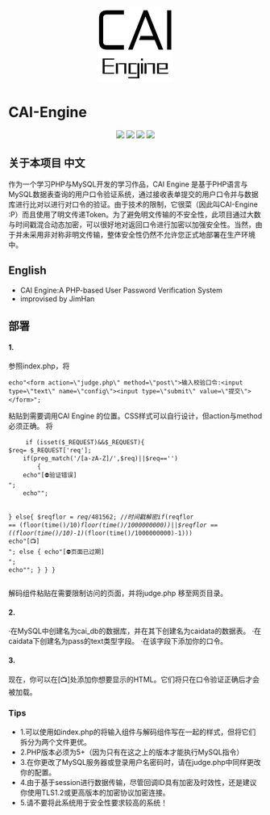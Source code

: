
 <div align=center><img width="150" height="150" src="https://raw.githubusercontent.com/JimHans/CAI-Engine/master/CAI%20ENGINE%201.5.5%20BETA/CAI.png"/></div>
 
# CAI-Engine
<p align="center">

 <img src="https://img.shields.io/badge/Version-1.6.7 Stable-red.svg?style=flat-square">
<img src="https://img.shields.io/badge/language-PHP-green.svg?style=flat-square">
<img src="https://img.shields.io/badge/Design-ZEROLITE-purple.svg?style=flat-square">
<img src="https://img.shields.io/badge/PHP Requirement-PHP 5+-blue.svg?style=flat-square">
</p>

## 关于本项目 中文

作为一个学习PHP与MySQL开发的学习作品，CAI Engine 是基于PHP语言与MySQL数据表查询的用户口令验证系统，通过接收表单提交的用户口令并与数据库进行比对以进行对口令的验证。由于技术的限制，它很菜（因此叫CAI-Engine :P）而且使用了明文传递Token。为了避免明文传输的不安全性，此项目通过大数与时间戳混合动态加密，可以很好地对返回口令进行加密以加强安全性。当然，由于并未采用非对称非明文传输，整体安全性仍然不允许您正式地部署在生产环境中。

## English
- CAI Engine:A PHP-based User Password Verification System
- improvised by JimHan

## 部署

#### 1.

参照index.php，将

`
    echo"<form action=\"judge.php\" method=\"post\">输入校验口令:<input type=\"text\" name=\"config\"><input type=\"submit\" value=\"提交\"></form>";
    	`
	
粘贴到需要调用CAI Engine 的位置。CSS样式可以自行设计，但action与method必须正确。
将
<pre>
    <code>if (isset($_REQUEST)&&$_REQUEST){
$req= $_REQUEST['req'];
    if(preg_match('/[a-zA-Z]/',$req)||$req=='') 
		{
	echo"[⛔验证错误]<br />";
	echo"<script>setTimeout(function(){window.location.href=\"./index.php\";}, 2000);</script>";
}
		else{
$reqflor = $req/481562;//时间戳解密
if($reqflor == (floor(time()/10)*floor(time()/1000000000))||$reqflor == ((floor(time()/10)-1)*(floor(time()/1000000000)-1))) echo"[📺]<br />";
else {
	echo"[⛔页面已过期]<br />";
	echo"<script>setTimeout(function(){window.location.href=\"./index.php\";}, 2000);</script>";
}
		}
	}  </code>
</pre>
解码组件粘贴在需要限制访问的页面，并将judge.php 移至网页目录。

#### 2.

·在MySQL中创建名为cai_db的数据库，并在其下创建名为caidata的数据表。
·在caidata下创建名为pass的text类型字段。
·在该字段下添加你的口令。
#### 3.
现在，你可以在[📺]处添加你想要显示的HTML。它们将只在口令验证正确后才会被加载。

### Tips
- 1.可以使用如index.php的将输入组件与解码组件写在一起的样式，但将它们拆分为两个文件更优。
- 2.PHP版本必须为5+（因为只有在这之上的版本才能执行MySQL指令）
- 3.在你更改了MySQL服务器或登录用户名密码时，请在judge.php中同样更改你的配置。
- 4.由于基于session进行数据传输，尽管回调ID具有加密及时效性，还是建议你使用TLS1.2或更高版本的加密协议加密连接。
- 5.请不要将此系统用于安全性要求较高的系统！
